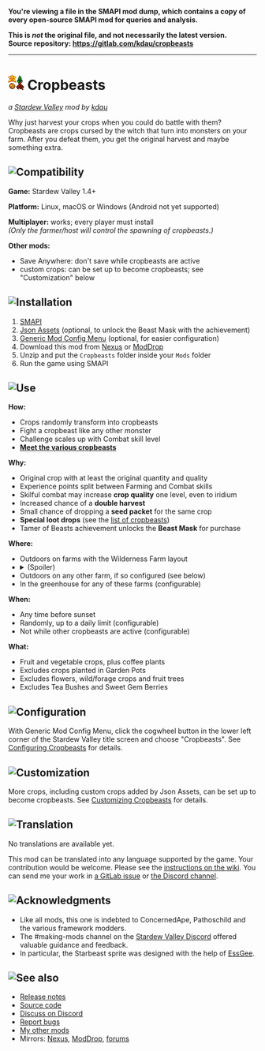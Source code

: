 **You're viewing a file in the SMAPI mod dump, which contains a copy of every open-source SMAPI mod
for queries and analysis.**

**This is _not_ the original file, and not necessarily the latest version.**  
**Source repository: https://gitlab.com/kdau/cropbeasts**

----

# ![[icon]](promo/icon.png) Cropbeasts

*a [Stardew Valley](http://stardewvalley.net/) mod by [kdau](https://kdau.gitlab.io)*

Why just harvest your crops when you could do battle with them? Cropbeasts are crops cursed by the witch that turn into monsters on your farm. After you defeat them, you get the original harvest and maybe something extra.

## ![Compatibility](https://kdau.gitlab.io/headers/compatibility.png)

**Game:** Stardew Valley 1.4+

**Platform:** Linux, macOS or Windows (Android not yet supported)

**Multiplayer:** works; every player must install\
*(Only the farmer/host will control the spawning of cropbeasts.)*

**Other mods:**

* Save Anywhere: don't save while cropbeasts are active
* custom crops: can be set up to become cropbeasts; see "Customization" below

## ![Installation](https://kdau.gitlab.io/headers/installation.png)

1. [SMAPI](https://smapi.io/)
1. [Json Assets](https://www.nexusmods.com/stardewvalley/mods/1720) (optional, to unlock the Beast Mask with the achievement)
1. [Generic Mod Config Menu](https://www.nexusmods.com/stardewvalley/mods/5098) (optional, for easier configuration)
1. Download this mod from [Nexus](https://www.nexusmods.com/stardewvalley/mods/6030?tab=files) or [ModDrop](https://www.moddrop.com/stardew-valley/mods/784523-cropbeasts)
1. Unzip and put the `Cropbeasts` folder inside your `Mods` folder
1. Run the game using SMAPI

## ![Use](https://kdau.gitlab.io/headers/use.png)

**How:**

* Crops randomly transform into cropbeasts
* Fight a cropbeast like any other monster
* Challenge scales up with Combat skill level
* [**Meet the various cropbeasts**](doc/BEASTS.md)

**Why:**

* Original crop with at least the original quantity and quality
* Experience points split between Farming and Combat skills
* Skilful combat may increase **crop quality** one level, even to iridium
* Increased chance of a **double harvest**
* Small chance of dropping a **seed packet** for the same crop
* **Special loot drops** (see the [list of cropbeasts](doc/BEASTS.md))
* Tamer of Beasts achievement unlocks the **Beast Mask** for purchase

**Where:**

* Outdoors on farms with the Wilderness Farm layout
* <details><summary>(Spoiler)</summary>Outdoors on any farm that has been set to have nighttime monsters at the Dark Shrine of Night Terrors</details>
* Outdoors on any other farm, if so configured (see below)
* In the greenhouse for any of these farms (configurable)

**When:**

* Any time before sunset
* Randomly, up to a daily limit (configurable)
* Not while other cropbeasts are active (configurable)

**What:**

* Fruit and vegetable crops, plus coffee plants
* Excludes crops planted in Garden Pots
* Excludes flowers, wild/forage crops and fruit trees
* Excludes Tea Bushes and Sweet Gem Berries

## ![Configuration](https://kdau.gitlab.io/headers/configuration.png)

With Generic Mod Config Menu, click the cogwheel button in the lower left corner of the Stardew Valley title screen and choose "Cropbeasts". See [Configuring Cropbeasts](doc/CONFIGURING.md) for details.

## ![Customization](https://kdau.gitlab.io/headers/customization.png)

More crops, including custom crops added by Json Assets, can be set up to become cropbeasts. See [Customizing Cropbeasts](doc/CUSTOMIZING.md) for details.

## ![Translation](https://kdau.gitlab.io/headers/translation.png)

No translations are available yet.

This mod can be translated into any language supported by the game. Your contribution would be welcome. Please see the [instructions on the wiki](https://stardewvalleywiki.com/Modding:Translations). You can send me your work in [a GitLab issue](https://gitlab.com/kdau/cropbeasts/-/issues) or [the Discord channel](https://discord.gg/SjjMuyR).

## ![Acknowledgments](https://kdau.gitlab.io/headers/acknowledgments.png)

* Like all mods, this one is indebted to ConcernedApe, Pathoschild and the various framework modders.
* The #making-mods channel on the [Stardew Valley Discord](https://discordapp.com/invite/StardewValley) offered valuable guidance and feedback.
* In particular, the Starbeast sprite was designed with the help of [EssGee](https://www.nexusmods.com/stardewvalley/users/83595503).

## ![See also](https://kdau.gitlab.io/headers/see-also.png)

* [Release notes](doc/RELEASE-NOTES.md)
* [Source code](https://gitlab.com/kdau/cropbeasts)
* [Discuss on Discord](https://discord.gg/SjjMuyR)
* [Report bugs](https://gitlab.com/kdau/cropbeasts/-/issues)
* [My other mods](https://kdau.gitlab.io)
* Mirrors:
	[Nexus](https://www.nexusmods.com/stardewvalley/mods/6030),
	[ModDrop](https://www.moddrop.com/stardew-valley/mods/784523-cropbeasts),
	[forums](https://forums.stardewvalley.net/index.php?resources/cropbeasts.57/)
